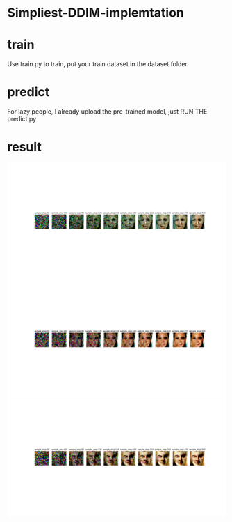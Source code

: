 # Simpliest-DDIM-implemtation
# train
Use train.py to train, put your train dataset in the dataset folder
# predict
For lazy people, I already upload the pre-trained model, just RUN THE predict.py
# result
![image](sampler/01.png)
![image](sampler/02.png)
![image](sampler/03.png)
